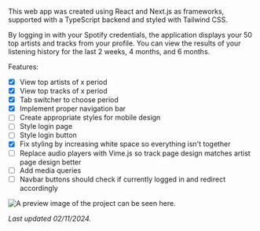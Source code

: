 This web app was created using React and Next.js as frameworks, supported with a TypeScript backend and styled with Tailwind CSS.

By logging in with your Spotify credentials, the application displays your 50 top artists and tracks from your profile.
You can view the results of your listening history for the last 2 weeks, 4 months, and 6 months.

Features:

- [x] View top artists of x period
- [x] View top tracks of x period
- [x] Tab switcher to choose period
- [x] Implement proper navigation bar
- [ ] Create appropriate styles for mobile design
- [ ] Style login page
- [ ] Style login button
- [x] Fix styling by increasing white space so everything isn't together
- [ ] Replace audio players with Vime.js so track page design matches artist page design better
- [ ] Add media queries
- [ ] Navbar buttons should check if currently logged in and redirect accordingly

![A preview image of the project can be seen here](https://i.imgur.com/f48KebV.png).

*Last updated 02/11/2024.*
